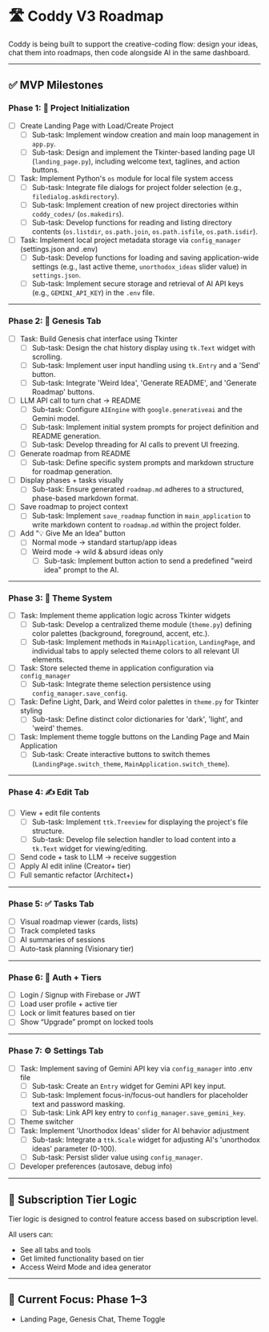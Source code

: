 # 🛣️ Coddy V3 Roadmap

Coddy is being built to support the creative-coding flow: design your ideas, chat them into roadmaps, then code alongside AI in the same dashboard.

---

## ✅ MVP Milestones

### Phase 1: 🔁 Project Initialization
- [ ] Create Landing Page with Load/Create Project
    - [ ] Sub-task: Implement window creation and main loop management in `app.py`.
    - [ ] Sub-task: Design and implement the Tkinter-based landing page UI (`landing_page.py`), including welcome text, taglines, and action buttons.
- [ ] Task: Implement Python's `os` module for local file system access
    - [ ] Sub-task: Integrate file dialogs for project folder selection (e.g., `filedialog.askdirectory`).
    - [ ] Sub-task: Implement creation of new project directories within `coddy_codes/` (`os.makedirs`).
    - [ ] Sub-task: Develop functions for reading and listing directory contents (`os.listdir`, `os.path.join`, `os.path.isfile`, `os.path.isdir`).
- [ ] Task: Implement local project metadata storage via `config_manager` (settings.json and .env)
    - [ ] Sub-task: Develop functions for loading and saving application-wide settings (e.g., last active theme, `unorthodox_ideas` slider value) in `settings.json`.
    - [ ] Sub-task: Implement secure storage and retrieval of AI API keys (e.g., `GEMINI_API_KEY`) in the `.env` file.

---

### Phase 2: 🌱 Genesis Tab
- [ ] Task: Build Genesis chat interface using Tkinter
    - [ ] Sub-task: Design the chat history display using `tk.Text` widget with scrolling.
    - [ ] Sub-task: Implement user input handling using `tk.Entry` and a 'Send' button.
    - [ ] Sub-task: Integrate 'Weird Idea', 'Generate README', and 'Generate Roadmap' buttons.
- [ ] LLM API call to turn chat → README
    - [ ] Sub-task: Configure `AIEngine` with `google.generativeai` and the Gemini model.
    - [ ] Sub-task: Implement initial system prompts for project definition and README generation.
    - [ ] Sub-task: Develop threading for AI calls to prevent UI freezing.
- [ ] Generate roadmap from README
    - [ ] Sub-task: Define specific system prompts and markdown structure for roadmap generation.
- [ ] Display phases + tasks visually
    - [ ] Sub-task: Ensure generated `roadmap.md` adheres to a structured, phase-based markdown format.
- [ ] Save roadmap to project context
    - [ ] Sub-task: Implement `save_roadmap` function in `main_application` to write markdown content to `roadmap.md` within the project folder.
- [ ] Add “💡 Give Me an Idea” button
  - [ ] Normal mode → standard startup/app ideas
  - [ ] Weird mode → wild & absurd ideas only
    - [ ] Sub-task: Implement button action to send a predefined "weird idea" prompt to the AI.

---

### Phase 3: 🎨 Theme System
- [ ] Task: Implement theme application logic across Tkinter widgets
    - [ ] Sub-task: Develop a centralized theme module (`theme.py`) defining color palettes (background, foreground, accent, etc.).
    - [ ] Sub-task: Implement methods in `MainApplication`, `LandingPage`, and individual tabs to apply selected theme colors to all relevant UI elements.
- [ ] Task: Store selected theme in application configuration via `config_manager`
    - [ ] Sub-task: Integrate theme selection persistence using `config_manager.save_config`.
- [ ] Task: Define Light, Dark, and Weird color palettes in `theme.py` for Tkinter styling
    - [ ] Sub-task: Define distinct color dictionaries for 'dark', 'light', and 'weird' themes.
- [ ] Task: Implement theme toggle buttons on the Landing Page and Main Application
    - [ ] Sub-task: Create interactive buttons to switch themes (`LandingPage.switch_theme`, `MainApplication.switch_theme`).

---

### Phase 4: ✍️ Edit Tab
- [ ] View + edit file contents
    - [ ] Sub-task: Implement `ttk.Treeview` for displaying the project's file structure.
    - [ ] Sub-task: Develop file selection handler to load content into a `tk.Text` widget for viewing/editing.
- [ ] Send code + task to LLM → receive suggestion
- [ ] Apply AI edit inline (Creator+ tier)
- [ ] Full semantic refactor (Architect+)

---

### Phase 5: ✅ Tasks Tab
- [ ] Visual roadmap viewer (cards, lists)
- [ ] Track completed tasks
- [ ] AI summaries of sessions
- [ ] Auto-task planning (Visionary tier)

---

### Phase 6: 👤 Auth + Tiers
- [ ] Login / Signup with Firebase or JWT
- [ ] Load user profile + active tier
- [ ] Lock or limit features based on tier
- [ ] Show “Upgrade” prompt on locked tools

---

### Phase 7: ⚙️ Settings Tab
- [ ] Task: Implement saving of Gemini API key via `config_manager` into .env file
    - [ ] Sub-task: Create an `Entry` widget for Gemini API key input.
    - [ ] Sub-task: Implement focus-in/focus-out handlers for placeholder text and password masking.
    - [ ] Sub-task: Link API key entry to `config_manager.save_gemini_key`.
- [ ] Theme switcher
- [ ] Task: Implement 'Unorthodox Ideas' slider for AI behavior adjustment
    - [ ] Sub-task: Integrate a `ttk.Scale` widget for adjusting AI's 'unorthodox ideas' parameter (0-100).
    - [ ] Sub-task: Persist slider value using `config_manager`.
- [ ] Developer preferences (autosave, debug info)

---

## 💸 Subscription Tier Logic

Tier logic is designed to control feature access based on subscription level.

All users can:
- See all tabs and tools
- Get limited functionality based on tier
- Access Weird Mode and idea generator

---

## 🌟 Current Focus: Phase 1–3
- Landing Page, Genesis Chat, Theme Toggle
